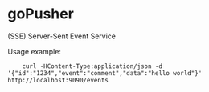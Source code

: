 # goPusher
(SSE) Server-Sent Event Service

Usage example:

        curl -HContent-Type:application/json -d '{"id":"1234","event":"comment","data":"hello world"}' http://localhost:9090/events
